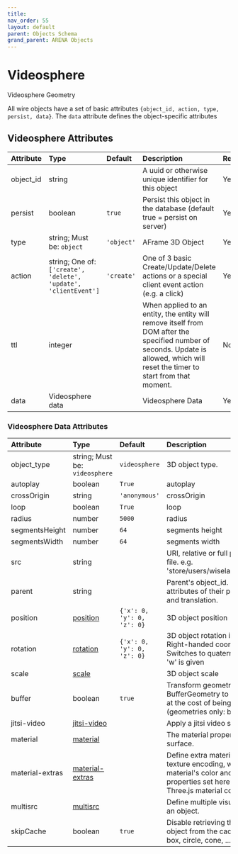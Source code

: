```yaml
---
title: 
nav_order: 55
layout: default
parent: Objects Schema
grand_parent: ARENA Objects
---
```



Videosphere
===========


Videosphere Geometry

All wire objects have a set of basic attributes ```{object_id, action, type, persist, data}```. The ```data``` attribute defines the object-specific attributes

Videosphere Attributes
-----------------------

|Attribute|Type|Default|Description|Required|
| :--- | :--- | :--- | :--- | :--- |
|object_id|string||A uuid or otherwise unique identifier for this object|Yes|
|persist|boolean|```true```|Persist this object in the database (default true = persist on server)|Yes|
|type|string; Must be: ```object```|```'object'```|AFrame 3D Object|Yes|
|action|string; One of: ```['create', 'delete', 'update', 'clientEvent']```|```'create'```|One of 3 basic Create/Update/Delete actions or a special client event action (e.g. a click)|Yes|
|ttl|integer||When applied to an entity, the entity will remove itself from DOM after the specified number of seconds. Update is allowed, which will reset the timer to start from that moment.|No|
|data|Videosphere data||Videosphere Data|Yes|

### Videosphere Data Attributes

|Attribute|Type|Default|Description|Required|
| :--- | :--- | :--- | :--- | :--- |
|object_type|string; Must be: ```videosphere```|```videosphere```|3D object type.|Yes|
|autoplay|boolean|```True```|autoplay|No|
|crossOrigin|string|```'anonymous'```|crossOrigin|No|
|loop|boolean|```True```|loop|No|
|radius|number|```5000```|radius|No|
|segmentsHeight|number|```64```|segments height|No|
|segmentsWidth|number|```64```|segments width|No|
|src|string||URI, relative or full path of an image/video file. e.g. 'store/users/wiselab/images/360falls.mp4'|No|
|parent|string||Parent's object_id. Child objects inherit attributes of their parent, for example scale and translation.|No|
|position|[position](position)|```{'x': 0, 'y': 0, 'z': 0}```|3D object position|No|
|rotation|[rotation](rotation)|```{'x': 0, 'y': 0, 'z': 0}```|3D object rotation in degrees by default; Right-handed coordinate system. Switches to quaternion representation if 'w' is given|No|
|scale|[scale](scale)||3D object scale|No|
|buffer|boolean|```true```|Transform geometry into a BufferGeometry to reduce memory usage at the cost of being harder to manipulate (geometries only: box, circle, cone, ...).|No|
|jitsi-video|[jitsi-video](jitsi-video)||Apply a jitsi video source to the geometry|No|
|material|[material](material)||The material properties of the object’s surface. |No|
|material-extras|[material-extras](material-extras)||Define extra material properties, namely texture encoding, whether to render the material's color and render order. The properties set here access directly Three.js material component. |No|
|multisrc|[multisrc](multisrc)||Define multiple visual sources applied to an object.|No|
|skipCache|boolean|```true```|Disable retrieving the shared geometry object from the cache. (geometries only: box, circle, cone, ...).|No|
